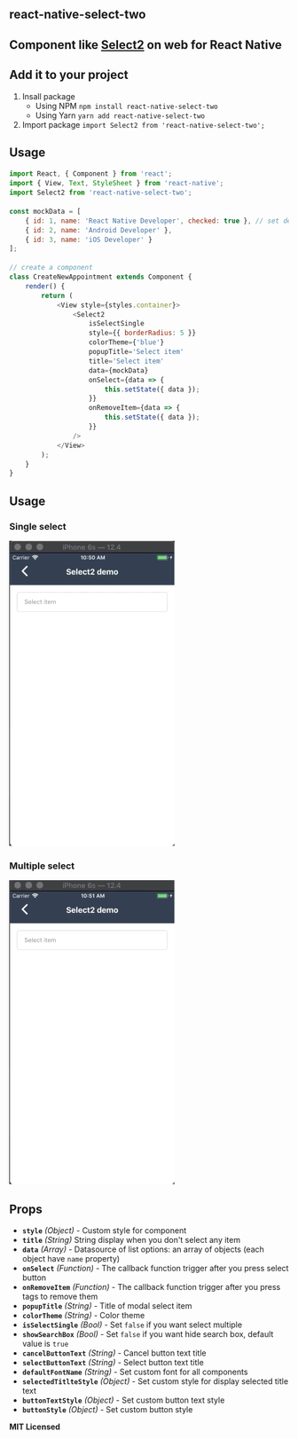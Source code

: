 
## react-native-select-two
## Component like [Select2](https://select2.org/) on web for React Native


## Add it to your project

1. Insall package
    - Using NPM
    `npm install react-native-select-two` 
    - Using Yarn
    `yarn add react-native-select-two`
2. Import package
    `import Select2 from 'react-native-select-two';`

## Usage



```javascript
import React, { Component } from 'react';
import { View, Text, StyleSheet } from 'react-native';
import Select2 from 'react-native-select-two';

const mockData = [
    { id: 1, name: 'React Native Developer', checked: true }, // set default checked for render option item
    { id: 2, name: 'Android Developer' },
    { id: 3, name: 'iOS Developer' }
];

// create a component
class CreateNewAppointment extends Component {
    render() {
        return (
            <View style={styles.container}>
                <Select2
                    isSelectSingle
                    style={{ borderRadius: 5 }}
                    colorTheme={'blue'}
                    popupTitle='Select item'
                    title='Select item'
                    data={mockData}
                    onSelect={data => {
                        this.setState({ data });
                    }}
                    onRemoveItem={data => {
                        this.setState({ data });
                    }} 
                />
            </View>
        );
    }
}
```

## Usage

### Single select
![Single select](https://raw.githubusercontent.com/xuho/demo-images/master/react-native-select2-single-select.gif)
### Multiple select
![Multiple select](https://raw.githubusercontent.com/xuho/demo-images/master/react-native-select2-multipe-select.gif)



## Props

- **`style`** _(Object)_ - Custom style for component
- **`title`** _(String)_ String display when you don't select any item
- **`data`** _(Array)_ - Datasource of list options: an array of objects (each object have ```name``` property)
- **`onSelect`** _(Function)_ - The callback function trigger after you press select button
- **`onRemoveItem`** _(Function)_ - The callback function trigger after you press tags to remove them
- **`popupTitle`** _(String)_ - Title of modal select item
- **`colorTheme`** _(String)_ - Color theme
- **`isSelectSingle`** _(Bool)_ - Set ```false``` if you want select multiple
- **`showSearchBox`** _(Bool)_ - Set ```false``` if you want hide search box, default value is ```true```
- **`cancelButtonText`** _(String)_ - Cancel button text title
- **`selectButtonText`** _(String)_ - Select button text title
- **`defaultFontName`** _(String)_ - Set custom font for all components
- **`selectedTitlteStyle`** _(Object)_ - Set custom style for display selected title text
- **`buttonTextStyle`** _(Object)_ - Set custom button text style
- **`buttonStyle`** _(Object)_ - Set custom button style

**MIT Licensed**
